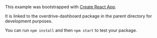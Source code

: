 This example was bootstrapped with [Create React App](https://github.com/facebook/create-react-app).

It is linked to the overdrive-dashboard package in the parent directory for development purposes.

You can run `npm install` and then `npm start` to test your package.
